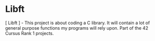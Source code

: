 # Libft
[ Libft ] - This project is about coding a C library.
It will contain a lot of general purpose functions my programs will rely upon.
Part of the 42 Cursus Rank 1 projects.
